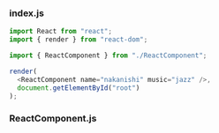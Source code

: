 ### index.js

```js
import React from "react";
import { render } from "react-dom";

import { ReactComponent } from "./ReactComponent";

render(
  <ReactComponent name="nakanishi" music="jazz" />,
  document.getElementById("root")
);

```

### ReactComponent.js

```js

```